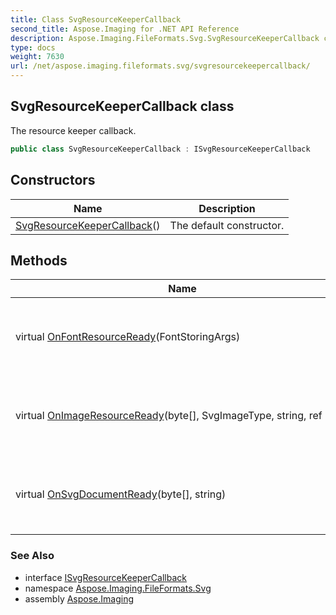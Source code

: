 ```yaml
---
title: Class SvgResourceKeeperCallback
second_title: Aspose.Imaging for .NET API Reference
description: Aspose.Imaging.FileFormats.Svg.SvgResourceKeeperCallback class. The resource keeper callback
type: docs
weight: 7630
url: /net/aspose.imaging.fileformats.svg/svgresourcekeepercallback/
---
```

## SvgResourceKeeperCallback class

The resource keeper callback.

```csharp
public class SvgResourceKeeperCallback : ISvgResourceKeeperCallback
```

## Constructors

| Name | Description |
| --- | --- |
| [SvgResourceKeeperCallback](svgresourcekeepercallback/)() | The default constructor. |

## Methods

| Name | Description |
| --- | --- |
| virtual [OnFontResourceReady](../../aspose.imaging.fileformats.svg/svgresourcekeepercallback/onfontresourceready/)(FontStoringArgs) | Called when the font resource is ready for export. |
| virtual [OnImageResourceReady](../../aspose.imaging.fileformats.svg/svgresourcekeepercallback/onimageresourceready/)(byte[], SvgImageType, string, ref bool) | Called when the image resource is ready for export. |
| virtual [OnSvgDocumentReady](../../aspose.imaging.fileformats.svg/svgresourcekeepercallback/onsvgdocumentready/)(byte[], string) | Called when the SVG document is ready for export. |

### See Also

* interface [ISvgResourceKeeperCallback](../isvgresourcekeepercallback/)
* namespace [Aspose.Imaging.FileFormats.Svg](../../aspose.imaging.fileformats.svg/)
* assembly [Aspose.Imaging](../../)


